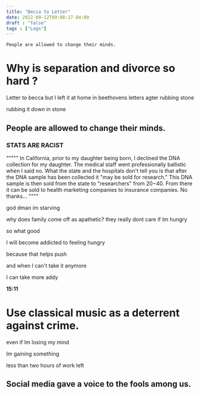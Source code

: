 ```yaml
---
title: "Becca to Letter"
date: 2022-09-12T09:08:17-04:00
draft : "false"
tags : ["Logs"]
---
```


```
People are allowed to change their minds.
```
<!--more-->

# Why is separation and divorce so hard ?

Letter to becca
but I left it at home
in beethovens letters
agter rubbing stone

rubbing it down in stone


## People are allowed to change their minds.

### STATS ARE RACIST

"""""
In California, prior to my daughter being born, I declined the DNA collection for my daughter. The medical staff went professionally ballistic when I said no. What the state and the hospitals don't tell you is that after the DNA sample has been collected it "may be sold for research." This DNA sample is then sold from the state to "researchers" from $20-$40. From there it can be sold to health marketing companies to insurance companies. No thanks...
""""

god dman im starving

why does family come off as apathetic? they really dont care if Im hungry

so what good

I will become addicted to feeling hungry

because that helps push

and when I can't take it anymore

I can take more addy

**15:11**

# Use classical music as a deterrent against crime.

even if Im losing my mind

Im gaining something

less than two hours of work left

## Social media gave a voice to the fools among us.






<!--

| Dailies        | Questions           | Answers  |
| ------------- |:-------------:| -----:|
| Read()      | *What did you read?* | X |
| Write()      | *What did you write?*      |   X |
| Create() | *What did you make?*      |    X |
| Exercise() | *Dance workout (or otherwise?)*      |    X |
| Audio() | *You recorded what:*      |    X |
| Video() | *You filmed what:*      |    X |
| Finish() | *You bounced what track:*      |    X |
| Live() | *You sang what live:*      |    X |
| Finish2() | *You made what visuals*      |    X |
| Phone() | *You called who:*      |    X |
| Share() | *Uploaded what to archive:*      |    X |
| PBD() | *You did what for PBD?*      |    X |
| Web() | *You did what to POLIW.AT?*      |    X |
| Love&Legacy() | *You did what for friends/fam?*      |    X |
| God() | *You're grateful for what?*      |    X |
<sub>v1.0</sub>

 -->
